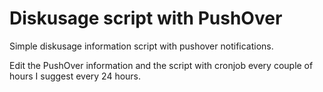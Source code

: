 # Diskusage script with PushOver
 Simple diskusage information script with pushover notifications.

 Edit the PushOver information and the script with cronjob every couple of hours I suggest every 24 hours.
 